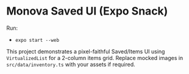 # Monova Saved UI (Expo Snack)

Run:
- `expo start --web`

This project demonstrates a pixel-faithful Saved/Items UI using `VirtualizedList` for a 2-column items grid.
Replace mocked images in `src/data/inventory.ts` with your assets if required.

